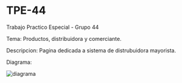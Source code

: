 # TPE-44
Trabajo Practico Especial - Grupo 44

Tema: Productos, distribuidora y comerciante.

Descripcion: Pagina dedicada a sistema de distrubuidora mayorista.

Diagrama:

![diagrama](https://github.com/user-attachments/assets/69ac5b98-810a-4743-beff-5ff4f1c1dc27)
